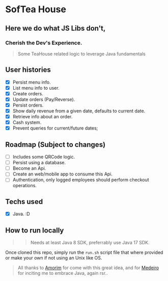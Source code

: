 # SofTea House

## Here we do what JS Libs don't,
### Cherish the Dev's Experience.

> Some TeaHouse related logic to leverage Java fundamentals

## User histories

- [x] Persist menu info.
- [x] List menu info to user.
- [x] Create orders.
- [x] Update orders (Pay/Reverse).
- [x] Persist orders.
- [x] Show daily revenue from a given date, defaults to current date.
- [x] Retrieve info about an order.
- [x] Cash system.
- [x] Prevent queries for current/future dates;

## Roadmap (Subject to changes)

- [ ] Includes some QRCode logic.
- [ ] Persist using a database.
- [ ] Become an Api.
- [ ] Create an web/mobile app to consume this Api.
- [ ] Authentication, only logged employees should perform checkout operations.

## Techs used

- [x] Java. :D

## How to run locally

>> Needs at least Java 8 SDK, preferrably use Java 17 SDK.

Once cloned this repo, simply run the ` run.sh ` script file that where provided or make your own if not using an Unix like OS.

> All thanks to [Amorim](https://github.com/code-pisces/) for come with this great idea, and for [Medeiro](https://github.com/liverday) for inciting me to embrace Java, again rsr..
